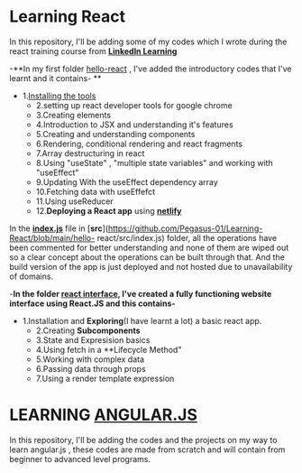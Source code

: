 # Learning React

In this repository, I'll be adding some of my codes which I wrote during the react training course
from [**LinkedIn Learning**](https://www.linkedin.com/learning/me)




-**In my first folder [hello-react](https://github.com/Pegasus-01/Learning-React/tree/main/hello-react) , I've added the introductory codes that I've learnt and it contains-   **
   - 1.[Installing the tools](https://reactjs.org/docs/create-a-new-react-app.html)
     - 2.setting up react developer tools for google chrome
     - 3.Creating elements 
     - 4.Introduction to JSX and understanding it's features
     - 5.Creating and understanding components
     - 6.Rendering, conditional rendering and react fragments
     - 7.Array destructuring in react
     - 8.Using "useState" , "multiple state variables" and working with "useEffect"
     - 9.Updating With the useEffect dependency array
     - 10.Fetching data with useEffefct
     - 11.Using useReducer
     - 12.**Deploying a React app** using [**netlify**](https://app.netlify.com/teams/pegasus-01/overview)




   In the [**index.js**](https://github.com/Pegasus-01/Learning-React/tree/main/hello-react/src) file in [**src**](https://github.com/Pegasus-01/Learning-React/blob/main/hello-    react/src/index.js) folder, all the operations have been commented for better understanding and none of them are wiped out so a clear concept about the operations can be        built through that. And the build version of the app is just deployed and not hosted due to unavailability of domains.

-**In the folder [react interface](#), I've created a fully functioning website interface using React.JS and this contains-**

   - 1.Installation and **Exploring**(I have learnt a lot) a basic react app.
     - 2.Creating **Subcomponents**
     - 3.State and Expresision basics
     - 4.Using fetch in a **Lifecycle Method"
     - 5.Working with complex data
     - 6.Passing data through props
     - 7.Using a render template expression 


# LEARNING [ANGULAR.JS](https://angular.io/)  

   In this repository, I'll be adding the codes and the projects on my way to learn angular.js , these codes are made from scratch and will contain 
   from beginner to advanced level programs.
